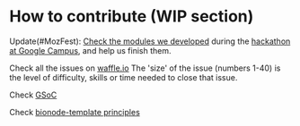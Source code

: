 # How to contribute (WIP section)
Update(#MozFest): [Check the modules we developed](https://github.com/bionode-hack) during the [hackathon at Google Campus](https://blog.repositive.io/bionode_hackday_overview/), and help us finish them.

Check all the issues on [waffle.io](https://waffle.io/bionode/bionode)
The 'size' of the issue (numbers 1-40) is the level of difficulty, skills or time needed to close that issue.

Check [GSoC](http://biojs.net/gsoc/2015/)

Check [bionode-template principles](https://github.com/bionode/bionode-template#principles)
